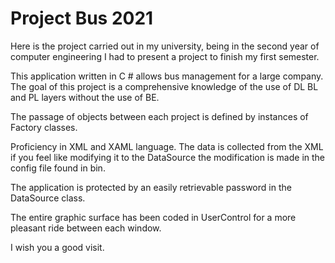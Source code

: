 # Project Bus 2021

Here is the project carried out in my university, being in the second year of computer engineering I had to present a project to finish my first semester.

This application written in C # allows bus management for a large company. The goal of this project is a comprehensive knowledge of the use of DL BL and PL layers without the use of BE. 

The passage of objects between each project is defined by instances of Factory classes. 

Proficiency in XML and XAML language.
The data is collected from the XML if you feel like modifying it to the DataSource the modification is made in the config file found in bin.

The application is protected by an easily retrievable password in the DataSource class.

The entire graphic surface has been coded in UserControl for a more pleasant ride between each window.

I wish you a good visit.
